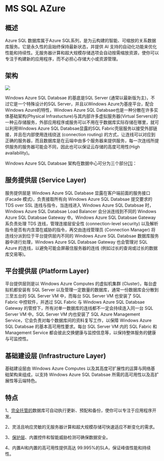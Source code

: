 # **MS SQL AZure**
## **概述**
Azure SQL 数据库属于Azure SQL系列，是为云构建的智能、可缩放的关系数据库服务。它是永久性的且始终保持最新状态，并提供 AI 支持的自动化功能来优化性能和持续性。无服务器计算和超大规模存储选项会自动按需缩放资源，使你可以专注于构建新的应用程序，而不必担心存储大小或资源管理。
## **架构**
![](/images/fenbushi/Aspose.Words.e155d991-2bba-4b18-8ef6-192bfb238a28.001.png) 

Windows Azure SQL Databsae 的基底是SQL Server (通常以最新版为主)，不过它是一个特殊设计的SQL Server，并且以Windows Azure为基座平台，配合Windows Azure的特性，Windows Azure SQL Databsae也是一种分散在许多实体基础架构(Physical Infrastucture)与其内部许多虚拟服务器(Virtual Servers)的一种云存储服务，外部应用程序或服务可以不用在乎数据库实际存储在哪里，就可以利用Windows Azure SQL Databsae显露的SQL Fabric壳层服务以接受外部链接，并且在内部使用连线绕送 (connection routing) 的方式，让连线可以对应到正确的服务器，而且数据库是在云端中由多个服务器来提供服务，每一次连线所提供服务的服务器可能会不同，因此也可以保证云存储的高度可用性(High availability)。

Windows Azure SQL Databsae 架构在数据中心可分为三个部分[\[1\]](https://zh.wikipedia.org/wiki/Microsoft_Azure_SQL_Database#cite_note-1)：
## **服务提供层 (Service Layer)** 
服务提供层是 Windows Azure SQL Database 显露在客户端前面的服务接口 (Facade 模式)，负责接取所有向 Windows Azure SQL Databsae 提交要求的 TDS over SSL 连线与指令，当连线进入 Windows Azure SQL Databsae 时，Windows Azure SQL Databsae Load Balancer 会分派连线到不同的 Windows Azure SQL Databsae Gateway 中。Windows Azure SQL Databsae Gateway系负责处理 TDS 连线，管理连接层安全性 (connection-level security) 以及解析指令是否有内含潜在威胁的指令，再交由连线管理员 (Connection Manager) 将连线分派到位于平台提供层内不同的 Windows Azure SQL Databsae 数据库服务器中进行处理，Windows Azure SQL Databsae Gateway 也会管理对 SQL Azure 的连线，以避免可能会屏蔽住服务器的连线 (例如过长的查询或过长的数据库交易等)。
## **平台提供层 (Platform Layer)** 
平台提供层则是以 Windows Azure Computes 的虚拟机集群 (Cluster)，每台虚拟机都安装有 SQL Server 以及管理一定数量的数据库，通常一份数据库会分散到三至五台的 SQL Server VM 中，而每台 SQL Server VM 也安装了 SQL Fabric 中控软件，并透过 SQL Fabric 与 Windows Azure SQL Databsae Gateway 的管控下，所有对单一数据库的连线都不一定会持续连入同一台 SQL Server VM 中。SQL Server VM 内也安装了 SQL Azure Management Service，它会负责对每个数据库间的资料复写工作，以保障 Windows Azure SQL Databsae 的基本高可用性要求。每台 SQL Server VM 内的 SQL Fabric 和 Management Service 都会彼此交换健康与监控信息等，以保持整体服务的健康与可监控性。
## **基础建设层 (Infrastructure Layer)** 
基础建设层由 Windows Azure Computes 以及其高度可扩展性的运算与网络基础架构来组成，以支持 Windows Azure SQL Databsae 所需的高可用性以及高扩展性等云端特色。
## **特点**
1、[完全托管的](https://docs.microsoft.com/zh-cn/azure/sql-database/sql-database-technical-overview/)数据库可自动执行更新、预配和备份，使你可以专注于应用程序开发。

2、灵活且响应灵敏的无服务器计算和超大规模存储可快速适应不断变化的需求。

3、[保护层](https://docs.microsoft.com/zh-cn/azure/sql-database/sql-database-security-overview/)、内置控件和智能威胁检测可确保数据安全。

4、内置AI和内置的高可用性提供高达 99.995%的SLA，保证峰值性能和持续性。
